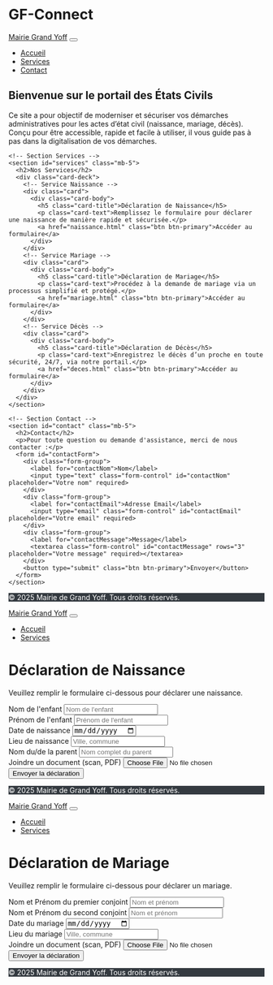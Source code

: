 # GF-Connect
<!DOCTYPE html>
<html lang="fr">
<head>
  <meta charset="utf-8">
  <meta name="viewport" content="width=device-width, initial-scale=1">
  <title>Digitalisation des États Civils – Mairie de Grand Yoff</title>
  <!-- Bootstrap CSS via CDN -->
  <link rel="stylesheet" href="https://maxcdn.bootstrapcdn.com/bootstrap/4.5.2/css/bootstrap.min.css">
  <style>
    body { padding-top: 70px; }
    footer { background-color: #343a40; color: #fff; }
  </style>
</head>
<body>
  <!-- Barre de navigation -->
  <nav class="navbar navbar-expand-lg navbar-dark bg-primary fixed-top">
    <a class="navbar-brand" href="index.html">Mairie Grand Yoff</a>
    <button class="navbar-toggler" type="button" data-toggle="collapse" data-target="#navbarNav" 
            aria-controls="navbarNav" aria-expanded="false" aria-label="Basculer la navigation">
      <span class="navbar-toggler-icon"></span>
    </button>
    <div class="collapse navbar-collapse" id="navbarNav">
      <ul class="navbar-nav ml-auto">
        <li class="nav-item"><a class="nav-link" href="#accueil">Accueil</a></li>
        <li class="nav-item"><a class="nav-link" href="#services">Services</a></li>
        <li class="nav-item"><a class="nav-link" href="#contact">Contact</a></li>
      </ul>
    </div>
  </nav>

  <!-- Contenu principal -->
  <main class="container">
    <!-- Section Accueil -->
    <section id="accueil" class="mb-5">
      <h1>Bienvenue sur le portail des États Civils</h1>
      <p>
        Ce site a pour objectif de moderniser et sécuriser vos démarches administratives pour les actes d’état civil (naissance, mariage, décès). 
        Conçu pour être accessible, rapide et facile à utiliser, il vous guide pas à pas dans la digitalisation de vos démarches.
      </p>
    </section>

    <!-- Section Services -->
    <section id="services" class="mb-5">
      <h2>Nos Services</h2>
      <div class="card-deck">
        <!-- Service Naissance -->
        <div class="card">
          <div class="card-body">
            <h5 class="card-title">Déclaration de Naissance</h5>
            <p class="card-text">Remplissez le formulaire pour déclarer une naissance de manière rapide et sécurisée.</p>
            <a href="naissance.html" class="btn btn-primary">Accéder au formulaire</a>
          </div>
        </div>
        <!-- Service Mariage -->
        <div class="card">
          <div class="card-body">
            <h5 class="card-title">Déclaration de Mariage</h5>
            <p class="card-text">Procédez à la demande de mariage via un processus simplifié et protégé.</p>
            <a href="mariage.html" class="btn btn-primary">Accéder au formulaire</a>
          </div>
        </div>
        <!-- Service Décès -->
        <div class="card">
          <div class="card-body">
            <h5 class="card-title">Déclaration de Décès</h5>
            <p class="card-text">Enregistrez le décès d’un proche en toute sécurité, 24/7, via notre portail.</p>
            <a href="deces.html" class="btn btn-primary">Accéder au formulaire</a>
          </div>
        </div>
      </div>
    </section>

    <!-- Section Contact -->
    <section id="contact" class="mb-5">
      <h2>Contact</h2>
      <p>Pour toute question ou demande d'assistance, merci de nous contacter :</p>
      <form id="contactForm">
        <div class="form-group">
          <label for="contactNom">Nom</label>
          <input type="text" class="form-control" id="contactNom" placeholder="Votre nom" required>
        </div>
        <div class="form-group">
          <label for="contactEmail">Adresse Email</label>
          <input type="email" class="form-control" id="contactEmail" placeholder="Votre email" required>
        </div>
        <div class="form-group">
          <label for="contactMessage">Message</label>
          <textarea class="form-control" id="contactMessage" rows="3" placeholder="Votre message" required></textarea>
        </div>
        <button type="submit" class="btn btn-primary">Envoyer</button>
      </form>
    </section>
  </main>

  <!-- Pied de page -->
  <footer class="py-3 text-center">
    <p>&copy; 2025 Mairie de Grand Yoff. Tous droits réservés.</p>
  </footer>

  <!-- Inclusion des scripts Bootstrap et JS personnalisé -->
  <script src="https://code.jquery.com/jquery-3.5.1.slim.min.js"></script>
  <script src="https://cdn.jsdelivr.net/npm/popper.js@1.16.1/dist/umd/popper.min.js"></script>
  <script src="https://maxcdn.bootstrapcdn.com/bootstrap/4.5.2/js/bootstrap.min.js"></script>
  <script>
    // Exemple de gestion de soumission du formulaire contact
    document.getElementById("contactForm").addEventListener("submit", function(event) {
      event.preventDefault();
      alert("Votre message a bien été envoyé. Nous vous répondrons dans les plus brefs délais.");
      this.reset();
    });
  </script>
</body>
</html>


<!DOCTYPE html>
<html lang="fr">
<head>
  <meta charset="utf-8">
  <meta name="viewport" content="width=device-width, initial-scale=1">
  <title>Déclaration de Naissance – Mairie de Grand Yoff</title>
  <!-- Bootstrap CSS -->
  <link rel="stylesheet" href="https://maxcdn.bootstrapcdn.com/bootstrap/4.5.2/css/bootstrap.min.css">
  <style>
    body { padding-top: 70px; }
  </style>
</head>
<body>
  <!-- Navigation -->
  <nav class="navbar navbar-expand-lg navbar-dark bg-primary fixed-top">
    <a class="navbar-brand" href="index.html">Mairie Grand Yoff</a>
    <button class="navbar-toggler" type="button" data-toggle="collapse" data-target="#navbarNav"
            aria-controls="navbarNav" aria-expanded="false" aria-label="Basculer la navigation">
      <span class="navbar-toggler-icon"></span>
    </button>
    <div class="collapse navbar-collapse" id="navbarNav">
      <ul class="navbar-nav ml-auto">
        <li class="nav-item"><a class="nav-link" href="index.html#accueil">Accueil</a></li>
        <li class="nav-item"><a class="nav-link" href="index.html#services">Services</a></li>
      </ul>
    </div>
  </nav>

  <!-- Contenu principal -->
  <main class="container">
    <h1 class="mt-4">Déclaration de Naissance</h1>
    <p>Veuillez remplir le formulaire ci-dessous pour déclarer une naissance.</p>
    <form id="naissanceForm">
      <div class="form-group">
        <label for="nomEnfant">Nom de l'enfant</label>
        <input type="text" class="form-control" id="nomEnfant" placeholder="Nom de l'enfant" required>
      </div>
      <div class="form-group">
        <label for="prenomEnfant">Prénom de l'enfant</label>
        <input type="text" class="form-control" id="prenomEnfant" placeholder="Prénom de l'enfant" required>
      </div>
      <div class="form-group">
        <label for="dateNaissance">Date de naissance</label>
        <input type="date" class="form-control" id="dateNaissance" required>
      </div>
      <div class="form-group">
        <label for="lieuNaissance">Lieu de naissance</label>
        <input type="text" class="form-control" id="lieuNaissance" placeholder="Ville, commune" required>
      </div>
      <div class="form-group">
        <label for="nomParent">Nom du/de la parent</label>
        <input type="text" class="form-control" id="nomParent" placeholder="Nom complet du parent" required>
      </div>
      <div class="form-group">
        <label for="documentNaissance">Joindre un document (scan, PDF)</label>
        <input type="file" class="form-control-file" id="documentNaissance">
      </div>
      <button type="submit" class="btn btn-primary">Envoyer la déclaration</button>
    </form>
  </main>

  <!-- Pied de page -->
  <footer class="bg-dark text-white text-center py-3">
    <p>&copy; 2025 Mairie de Grand Yoff. Tous droits réservés.</p>
  </footer>

  <!-- Scripts Bootstrap -->
  <script src="https://code.jquery.com/jquery-3.5.1.slim.min.js"></script>
  <script src="https://cdn.jsdelivr.net/npm/popper.js@1.16.1/dist/umd/popper.min.js"></script>
  <script src="https://maxcdn.bootstrapcdn.com/bootstrap/4.5.2/js/bootstrap.min.js"></script>
  <script>
    // Gestion de la soumission du formulaire de naissance
    document.getElementById("naissanceForm").addEventListener("submit", function(event) {
      event.preventDefault();
      alert("Votre déclaration de naissance a été envoyée avec succès.");
      this.reset();
    });
  </script>
</body>
</html>

<!DOCTYPE html>
<html lang="fr">
<head>
  <meta charset="utf-8">
  <meta name="viewport" content="width=device-width, initial-scale=1">
  <title>Déclaration de Mariage – Mairie de Grand Yoff</title>
  <!-- Bootstrap CSS -->
  <link rel="stylesheet" href="https://maxcdn.bootstrapcdn.com/bootstrap/4.5.2/css/bootstrap.min.css">
  <style>
    body { padding-top: 70px; }
  </style>
</head>
<body>
  <!-- Navigation -->
  <nav class="navbar navbar-expand-lg navbar-dark bg-primary fixed-top">
    <a class="navbar-brand" href="index.html">Mairie Grand Yoff</a>
    <button class="navbar-toggler" type="button" data-toggle="collapse" data-target="#navbarNav"
            aria-controls="navbarNav" aria-expanded="false" aria-label="Basculer la navigation">
      <span class="navbar-toggler-icon"></span>
    </button>
    <div class="collapse navbar-collapse" id="navbarNav">
      <ul class="navbar-nav ml-auto">
        <li class="nav-item"><a class="nav-link" href="index.html#accueil">Accueil</a></li>
        <li class="nav-item"><a class="nav-link" href="index.html#services">Services</a></li>
      </ul>
    </div>
  </nav>

  <!-- Contenu principal -->
  <main class="container">
    <h1 class="mt-4">Déclaration de Mariage</h1>
    <p>Veuillez remplir le formulaire ci-dessous pour déclarer un mariage.</p>
    <form id="mariageForm">
      <div class="form-group">
        <label for="nomConjoint1">Nom et Prénom du premier conjoint</label>
        <input type="text" class="form-control" id="nomConjoint1" placeholder="Nom et prénom" required>
      </div>
      <div class="form-group">
        <label for="nomConjoint2">Nom et Prénom du second conjoint</label>
        <input type="text" class="form-control" id="nomConjoint2" placeholder="Nom et prénom" required>
      </div>
      <div class="form-group">
        <label for="dateMariage">Date du mariage</label>
        <input type="date" class="form-control" id="dateMariage" required>
      </div>
      <div class="form-group">
        <label for="lieuMariage">Lieu du mariage</label>
        <input type="text" class="form-control" id="lieuMariage" placeholder="Ville, commune" required>
      </div>
      <div class="form-group">
        <label for="documentMariage">Joindre un document (scan, PDF)</label>
        <input type="file" class="form-control-file" id="documentMariage">
      </div>
      <button type="submit" class="btn btn-primary">Envoyer la déclaration</button>
    </form>
  </main>

  <!-- Pied de page -->
  <footer class="bg-dark text-white text-center py-3">
    <p>&copy; 2025 Mairie de Grand Yoff. Tous droits réservés.</p>
  </footer>

  <!-- Scripts Bootstrap -->
  <script src="https://code.jquery.com/jquery-3.5.1.slim.min.js"></script>
  <script src="https://cdn.jsdelivr.net/npm/popper.js@1.16.1/dist/umd/popper.min.js"></script>
  <script src="https://maxcdn.bootstrapcdn.com/bootstrap/4.5.2/js/bootstrap.min.js"></script>
  <script>
    // Gestion de la soumission du formulaire de mariage
    document.getElementById("mariageForm").addEventListener("submit", function(event) {
      event.preventDefault();
      alert("Votre déclaration de mariage a été envoyée avec succès.");
      this.reset();
    });
  </script>
</body>
</html>
